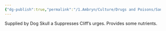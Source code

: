 ```yaml
---
{"dg-publish":true,"permalink":"/1.Ambryn/Culture/Drugs and Poisons/Sanguine Blend Cigarettes/"}
---
```


Supplied by Dog Skull a Suppresses Cliff’s urges. Provides some nutrients.
